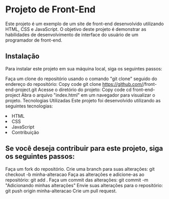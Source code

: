 <H1> Projeto de Front-End </H1>
Este projeto é um exemplo de um site de front-end desenvolvido utilizando HTML, CSS e JavaScript. O objetivo deste projeto é demonstrar as habilidades de desenvolvimento de interface do usuário de um programador de front-end.

<h2> Instalação </h2>
Para instalar este projeto em sua máquina local, siga os seguintes passos:

Faça um clone do repositório usando o comando "git clone" seguido do endereço do repositório:
Copy code
git clone https://github.com/<seu-usuario>/front-end-project.git
Acesse o diretório do projeto:
Copy code
cd front-end-project
Abra o arquivo "index.html" em um navegador para visualizar o projeto.
Tecnologias Utilizadas
Este projeto foi desenvolvido utilizando as seguintes tecnologias:

  <li> HTML </li>
  <li> CSS </li>
  <li> JavaScript </li>
  <li> Contribuição </li>
  
  <h2> Se você deseja contribuir para este projeto, siga os seguintes passos:</h2>

Faça um fork do repositório.
Crie uma branch para suas alterações: git checkout -b minha-alteracao
Faça as alterações e adicione-as ao repositório: git add .
Faça um commit das alterações: git commit -m "Adicionando minhas alterações"
Envie suas alterações para o repositório: git push origin minha-alteracao
Crie um pull request.
